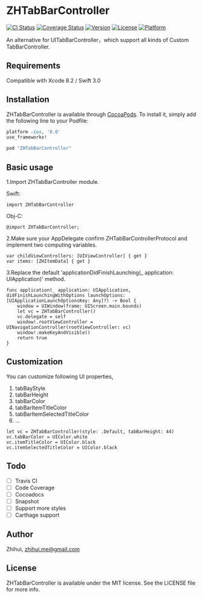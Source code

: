 # ZHTabBarController

[![CI Status](http://img.shields.io/travis/zhihuilong/ZHTabBarController.svg?style=flat)](https://travis-ci.org/zhihuilong/ZHTabBarController)
[![Coverage Status](https://coveralls.io/repos/github/zhihuilong/ZHTabBarController/badge.svg?branch=master)](https://coveralls.io/github/zhihuilong/ZHTabBarController?branch=master)
[![Version](https://img.shields.io/cocoapods/v/ZHTabBarController.svg?style=flat)](http://cocoapods.org/pods/ZHTabBarController)
[![License](https://img.shields.io/cocoapods/l/ZHTabBarController.svg?style=flat)](http://cocoapods.org/pods/ZHTabBarController)
[![Platform](https://img.shields.io/cocoapods/p/ZHTabBarController.svg?style=flat)](http://cocoapods.org/pods/ZHTabBarController)


An alternative for UITabBarController，which support all kinds of Custom TabBarController.

<!--## What it look like 

Icon & Title:

![图片名](https://raw.githubusercontent.com/longzhihui/XHTabBarController/master/ScreenShot/01.png)

Icon without Title:

![图片名](https://raw.githubusercontent.com/longzhihui/XHTabBarController/master/ScreenShot/02.png)

Center Button:

![图片名](https://raw.githubusercontent.com/longzhihui/XHTabBarController/master/ScreenShot/03.png)-->

## Requirements

Compatible with Xcode 8.2 / Swift 3.0

## Installation

ZHTabBarController is available through [CocoaPods](http://cocoapods.org). To install
it, simply add the following line to your Podfile:

``` ruby
platform :ios, '8.0'
use_frameworks!

pod "ZHTabBarController"
```

## Basic usage

1.Import ZHTabBarController module.

Swift:
```
import ZHTabBarController
```

Obj-C:
```
@import ZHTabBarController;
```

2.Make sure your AppDelegate confirm ZHTabBarControllerProtocol and implement two computing variables.

```
var childViewControllers: [UIViewController] { get }
var items: [ZHItemData] { get }
```

3.Replace the default 'applicationDidFinishLaunching(_ application: UIApplication)' method.

```
func application(_ application: UIApplication, didFinishLaunchingWithOptions launchOptions: [UIApplicationLaunchOptionsKey: Any]?) -> Bool {
    window = UIWindow(frame: UIScreen.main.bounds)
    let vc = ZHTabBarController()
    vc.delegate = self
    window!.rootViewController = UINavigationController(rootViewController: vc)
    window!.makeKeyAndVisible()
    return true
}
```

## Customization


You can customize following UI properties,

1. tabBayStyle
2. tabBarHeight
3. tabBarColor
4. tabBarItemTitleColor
5. tabBarItemSelectedTitleColor
6. ...


```
let vc = ZHTabBarController(style: .Default, tabBarHeight: 44)
vc.tabBarColor = UIColor.white
vc.itemTitleColor = UIColor.black
vc.itemSelectedTitleColor = UIColor.black
```

## Todo

- [ ] Travis CI
- [ ] Code Coverage
- [ ] Cocoadocs
- [ ] Snapshot
- [ ] Support more styles
- [ ] Carthage support

## Author

Zhihui, zhihui.me@gmail.com

## License

ZHTabBarController is available under the MIT license. See the LICENSE file for more info.
